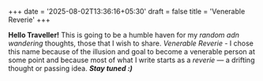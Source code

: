 +++
date = '2025-08-02T13:36:16+05:30'
draft = false
title = 'Venerable Reverie'
+++

**Hello Traveller!**
This is going to be a humble haven for my *random adn wandering* thoughts, those that I wish to share.
*Venerable Reverie* - I chose this name because of the illusion and goal to become a venerable person at some point and because most of what I write starts as a *reverie* — a drifting thought or passing idea.
***Stay tuned :)***
